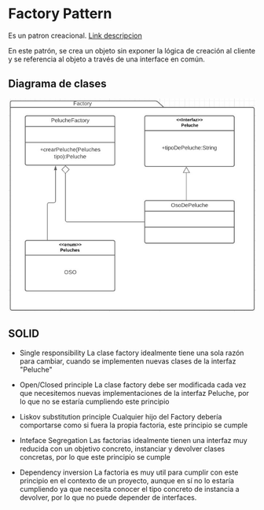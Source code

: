# Factory Pattern
Es un patron creacional. [Link descripcion](https://www.tutorialspoint.com/design_pattern/factory_pattern.htm)

En este patrón, se crea un objeto sin exponer la lógica de creación al cliente y se referencia al objeto a través de una interface en común.

## Diagrama de clases
![UML](factory.jpg)

## SOLID
* Single responsibility
	La clase factory idealmente tiene una sola razón para cambiar, cuando se implementen nuevas clases de la interfaz "Peluche"

* Open/Closed principle
	La clase factory debe ser modificada cada vez que necesitemos nuevas implementaciones de la interfaz Peluche, por lo que no se estaría cumpliendo este principio

* Liskov substitution principle
	Cualquier hijo del Factory debería comportarse como si fuera la propia factoria, este principio se cumple

* Inteface Segregation
	Las factorias idealmente tienen una interfaz muy reducida con un objetivo concreto, instanciar y devolver clases concretas, por lo que este principio se cumple

* Dependency inversion
	La factoria es muy util para cumplir con este principio en el contexto de un proyecto, aunque en sí no lo estaría cumpliendo ya que necesita conocer el tipo concreto de instancia a devolver, por lo que no puede depender de interfaces.